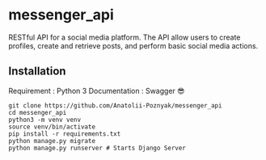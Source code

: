 # messenger_api

RESTful API for a social media platform. 
The API allow users to create profiles, create and retrieve posts, and perform basic social media actions.


## Installation

Requirement : Python 3
Documentation : Swagger 😎

```shell
git clone https://github.com/Anatolii-Poznyak/messenger_api
cd messenger_api
python3 -m venv venv
source venv/bin/activate
pip install -r requirements.txt
python manage.py migrate
python manage.py runserver # Starts Django Server
```
